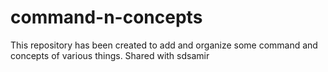 # command-n-concepts
This repository has been created to add and organize some command and concepts of various things. Shared with sdsamir
